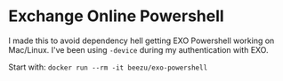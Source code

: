 # Exchange Online Powershell
I made this to avoid dependency hell getting EXO Powershell working on Mac/Linux. I've been using `-device` during my authentication with EXO. 

Start with: `docker run --rm -it beezu/exo-powershell`

